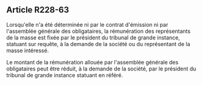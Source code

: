 Article R228-63
----
Lorsqu'elle n'a été déterminée ni par le contrat d'émission ni par l'assemblée
générale des obligataires, la rémunération des représentants de la masse est
fixée par le président du tribunal de grande instance, statuant sur requête, à
la demande de la société ou du représentant de la masse intéressé.

Le montant de la rémunération allouée par l'assemblée générale des obligataires
peut être réduit, à la demande de la société, par le président du tribunal de
grande instance statuant en référé.
